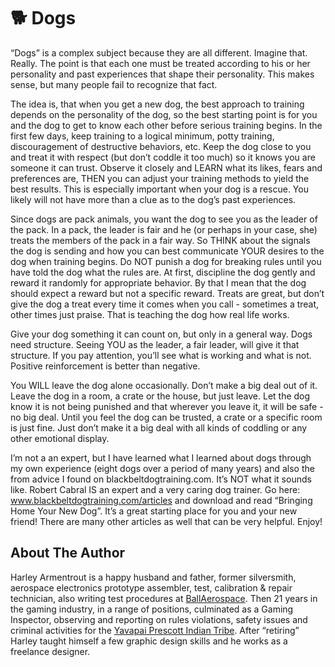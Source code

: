# 🐕 Dogs

“Dogs” is a complex subject because they are all different. Imagine that.
Really. The point is that each one must be treated according to his or her
personality and past experiences that shape their personality. This makes sense,
but many people fail to recognize that fact.

The idea is, that when you get a new dog, the best approach to training depends
on the personality of the dog, so the best starting point is for you and the dog
to get to know each other before serious training begins. In the first few days,
keep training to a logical minimum, potty training, discouragement of
destructive behaviors, etc. Keep the dog close to you and treat it with respect
(but don’t coddle it too much) so it knows you are someone it can trust. Observe
it closely and LEARN what its likes, fears and preferences are, THEN you can
adjust your training methods to yield the best results. This is especially
important when your dog is a rescue. You likely will not have more than a clue
as to the dog’s past experiences.

Since dogs are pack animals, you want the dog to see you as the leader of the
pack. In a pack, the leader is fair and he (or perhaps in your case, she) treats
the members of the pack in a fair way. So THINK about the signals the dog is
sending and how you can best communicate YOUR desires to the dog when training
begins. Do NOT punish a dog for breaking rules until you have told the dog what
the rules are. At first, discipline the dog gently and reward it randomly for
appropriate behavior. By that I mean that the dog should expect a reward but not
a specific reward. Treats are great, but don’t give the dog a treat every time
it comes when you call - sometimes a treat, other times just praise. That is
teaching the dog how real life works.

Give your dog something it can count on, but only in a general way. Dogs need
structure. Seeing YOU as the leader, a fair leader, will give it that structure.
If you pay attention, you’ll see what is working and what is not. Positive
reinforcement is better than negative.

You WILL leave the dog alone occasionally. Don’t make a big deal out of it.
Leave the dog in a room, a crate or the house, but just leave. Let the dog know
it is not being punished and that wherever you leave it, it will be safe - no
big deal. Until you feel the dog can be trusted, a crate or a specific room is
just fine. Just don’t make it a big deal with all kinds of coddling or any other
emotional display.

I’m not a an expert, but I have learned what I learned about dogs through my own
experience (eight dogs over a period of many years) and also the from advice I
found on blackbeltdogtraining.com. It’s NOT what it sounds like. Robert Cabral
IS an expert and a very caring dog trainer. Go here:
www.blackbeltdogtraining.com/articles and download and read “Bringing Home Your
New Dog”. It’s a great starting place for you and your new friend! There are
many other articles as well that can be very helpful. Enjoy!

## About The Author

Harley Armentrout is a happy husband and father, former silversmith, aerospace
electronics prototype assembler, test, calibration & repair technician, also
writing test procedures at [BallAerospace](https://www.ball.com/aerospace). Then
21 years in the gaming industry, in a range of positions, culminated as a Gaming
Inspector, observing and reporting on rules violations, safety issues and
criminal activities for the
[Yavapai Prescott Indian Tribe](https://buckyscasino.com/). After “retiring”
Harley taught himself a few graphic design skills and he works as a freelance
designer.
